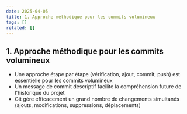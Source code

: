 ```yaml
---
date: 2025-04-05
title: 1. Approche méthodique pour les commits volumineux
tags: []
related: []
---
```


## 1. Approche méthodique pour les commits volumineux

- Une approche étape par étape (vérification, ajout, commit, push) est essentielle pour les commits volumineux
- Un message de commit descriptif facilite la compréhension future de l'historique du projet
- Git gère efficacement un grand nombre de changements simultanés (ajouts, modifications, suppressions, déplacements)

##

